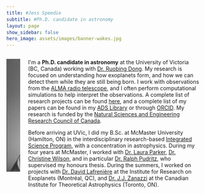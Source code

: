 ```yaml
---
title: #Jess Speedie
subtitle: #Ph.D. candidate in astronomy
layout: page
show_sidebar: false
hero_image: assets/images/banner-wakes.jpg
---
```


<div class="columns">
  <div class="column is-narrow">
    <div class="box" style="width: 320px;">
      <p class="title is-5"><img src="assets/images/jess-sep-2022.png" alt="Jess Speedie" /></p>
    </div>
  </div>
  <div class="column">
    <div class="box">
      <p>I'm a <b>Ph.D. candidate in astronomy</b> at the University of Victoria (BC, Canada) working with <a href="https://www.astro.uvic.ca/~rbdong/astro/Welcome.html" target="_blank">Dr. Ruobing Dong</a>. My research is focused on understanding how exoplanets form, and how we can detect them while they are still being born. I work with observations from the <a href="https://www.almaobservatory.org/en/about-alma/" target="_blank">ALMA radio telescope</a>, and I often perform computational simulations to help interpret the observations. A complete list of research projects can be found <a href="research/">here</a>, and a complete list of my papers can be found in my <a href="https://ui.adsabs.harvard.edu/public-libraries/OOULjEiIR02eZGFIpVmyLQ" target="_blank">ADS Library</a> or through <a href="https://orcid.org/0000-0003-3430-3889" target="_blank">ORCID</a>. My research is funded by the <a href="https://www.nserc-crsng.gc.ca/index_eng.asp" target="_blank">Natural Sciences and Engineering Research Council of Canada</a>. </p>
      <p>Before arriving at UVic, I did my B.Sc. at McMaster University (Hamilton, ON) in the interdisciplinary research-based <a href="https://sis.mcmaster.ca/undergraduate/isci/" target="_blank">Integrated Science Program</a>, with a concentration in astrophysics. During my four years at McMaster, I worked with <a href="https://www.lcpastro.com/" target="_blank">Dr. Laura Parker</a>, <a href="https://experts.mcmaster.ca/display/wilsoncd" target="_blank">Dr. Christine Wilson</a>, and in particular <a href="https://physwww.mcmaster.ca/people/faculty/Pudritz_RE_h.html" target="_blank">Dr. Ralph Pudritz</a>, who supervised my honours thesis. During the summers, I worked on projects with <a href="https://www.exoplanetes.umontreal.ca/our-team/professors/david-lafreniere-2/?lang=en" target="_blank">Dr. David Lafrenière</a> at the Institute for Research on Exoplanets (Montréal, QC), and <a href="https://www.jjzanazzi.com/home" target="_blank">Dr. J.J. Zanazzi</a> at the Canadian Institute for Theoretical Astrophysics (Toronto, ON).</p>
    </div>
  </div>
</div>
